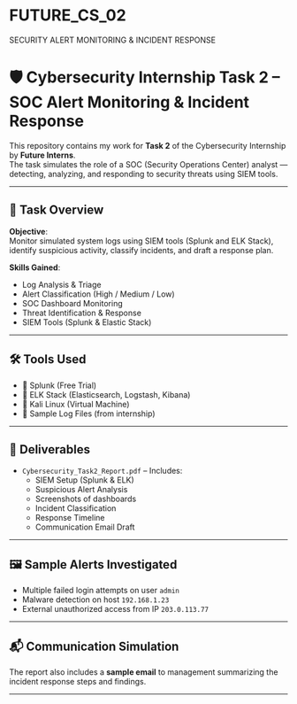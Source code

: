 # FUTURE_CS_02
SECURITY ALERT MONITORING &amp; INCIDENT  RESPONSE
# 🛡️ Cybersecurity Internship Task 2 – SOC Alert Monitoring & Incident Response

This repository contains my work for **Task 2** of the Cybersecurity Internship by **Future Interns**.  
The task simulates the role of a SOC (Security Operations Center) analyst — detecting, analyzing, and responding to security threats using SIEM tools.

---

## 📌 Task Overview

**Objective**:  
Monitor simulated system logs using SIEM tools (Splunk and ELK Stack), identify suspicious activity, classify incidents, and draft a response plan.

**Skills Gained**:
- Log Analysis & Triage  
- Alert Classification (High / Medium / Low)  
- SOC Dashboard Monitoring  
- Threat Identification & Response  
- SIEM Tools (Splunk & Elastic Stack)

---

## 🛠️ Tools Used

- 🔹 Splunk (Free Trial)
- 🔹 ELK Stack (Elasticsearch, Logstash, Kibana)
- 🔹 Kali Linux (Virtual Machine)
- 🔹 Sample Log Files (from internship)

---

## 📄 Deliverables

- `Cybersecurity_Task2_Report.pdf` – Includes:
  - SIEM Setup (Splunk & ELK)
  - Suspicious Alert Analysis
  - Screenshots of dashboards
  - Incident Classification
  - Response Timeline
  - Communication Email Draft

---

## 🖼️ Sample Alerts Investigated

- Multiple failed login attempts on user `admin`
- Malware detection on host `192.168.1.23`
- External unauthorized access from IP `203.0.113.77`

---

## 📬 Communication Simulation

The report also includes a **sample email** to management summarizing the incident response steps and findings.

---
